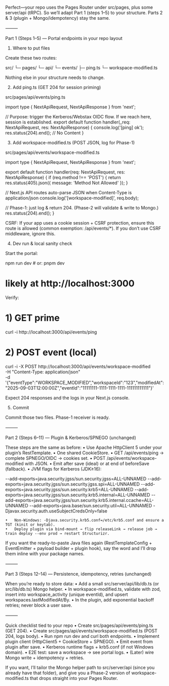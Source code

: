 Perfect—your repo uses the Pages Router under src/pages, plus some server/api (tRPC). So we’ll adapt Part 1 (steps 1–5) to your structure. Parts 2 & 3 (plugin + Mongo/idempotency) stay the same.

⸻

Part 1 (Steps 1–5) — Portal endpoints in your repo layout

1) Where to put files

Create these two routes:

src/
└─ pages/
   └─ api/
      └─ events/
         ├─ ping.ts
         └─ workspace-modified.ts

Nothing else in your structure needs to change.

2) Add ping.ts (GET 204 for session priming)

src/pages/api/events/ping.ts

import type { NextApiRequest, NextApiResponse } from 'next';

// Purpose: trigger the Kerberos/Webstax OIDC flow. If we reach here, session is established.
export default function handler(_req: NextApiRequest, res: NextApiResponse) {
  console.log('[ping] ok');
  res.status(204).end(); // No Content
}

3) Add workspace-modified.ts (POST JSON, log for Phase-1)

src/pages/api/events/workspace-modified.ts

import type { NextApiRequest, NextApiResponse } from 'next';

export default function handler(req: NextApiRequest, res: NextApiResponse) {
  if (req.method !== 'POST') {
    return res.status(405).json({ message: 'Method Not Allowed' });
  }

  // Next.js API routes auto-parse JSON when Content-Type is application/json
  console.log('[workspace-modified]', req.body);

  // Phase-1: just log & return 204. (Phase-2 will validate & write to Mongo.)
  res.status(204).end();
}

CSRF: If your app uses a cookie session + CSRF protection, ensure this route is allowed (common exemption: /api/events/*). If you don’t use CSRF middleware, ignore this.

4) Dev run & local sanity check

Start the portal:

npm run dev   # or: pnpm dev
# likely at http://localhost:3000

Verify:

# 1) GET prime
curl -i http://localhost:3000/api/events/ping

# 2) POST event (local)
curl -i -X POST http://localhost:3000/api/events/workspace-modified \
  -H "Content-Type: application/json" \
  -d '{"eventType":"WORKSPACE_MODIFIED","workspaceId":"123","modifiedAt":"2025-09-03T12:00:00Z","eventId":"11111111-1111-1111-1111-111111111111"}'

Expect 204 responses and the logs in your Next.js console.

5) Commit

Commit those two files. Phase-1 receiver is ready.

⸻

Part 2 (Steps 6–11) — Plugin & Kerberos/SPNEGO (unchanged)

These steps are the same as before:
	•	Use Apache HttpClient 5 under your plugin’s RestTemplate.
	•	One shared CookieStore.
	•	GET /api/events/ping → complete SPNEGO/OIDC → cookies set.
	•	POST /api/events/workspace-modified with JSON.
	•	Emit after save (ideal) or at end of beforeSave (fallback).
	•	JVM flags for Kerberos (JDK≥16):

--add-exports=java.security.jgss/sun.security.jgss=ALL-UNNAMED
--add-exports=java.security.jgss/sun.security.jgss.spi=ALL-UNNAMED
--add-exports=java.security.jgss/sun.security.krb5=ALL-UNNAMED
--add-exports=java.security.jgss/sun.security.krb5.internal=ALL-UNNAMED
--add-exports=java.security.jgss/sun.security.krb5.internal.ccache=ALL-UNNAMED
--add-exports=java.base/sun.security.util=ALL-UNNAMED
-Djavax.security.auth.useSubjectCredsOnly=false


	•	Non-Windows: -Djava.security.krb5.conf=/etc/krb5.conf and ensure a TGT (kinit or keytab).
	•	Deploy plugin via bind-mount → flip releaseLink → release job → train deploy --env prod → restart Structurizr.

If you want the ready-to-paste Java files again (RestTemplateConfig + EventEmitter + payload builder + plugin hook), say the word and I’ll drop them inline with your package names.

⸻

Part 3 (Steps 12–14) — Persistence, idempotency, retries (unchanged)

When you’re ready to store data:
	•	Add a small src/server/api/lib/db.ts (or src/lib/db.ts) Mongo helper.
	•	In workspace-modified.ts, validate with zod, insert into workspace_activity (unique eventId), and upsert workspaces.lastModifiedAt/By.
	•	In the plugin, add exponential backoff retries; never block a user save.

⸻

Quick checklist tied to your repo
	•	Create src/pages/api/events/ping.ts (GET 204).
	•	Create src/pages/api/events/workspace-modified.ts (POST 204, logs body).
	•	Run npm run dev and curl both endpoints.
	•	Implement plugin client (HttpClient5 + CookieStore + SPNEGO).
	•	Emit event from plugin after save.
	•	Kerberos runtime flags + krb5.conf (if not Windows domain).
	•	E2E test: save a workspace → see portal logs.
	•	(Later) wire Mongo write + idempotency + retries.

If you want, I’ll tailor the Mongo helper path to src/server/api (since you already have that folder), and give you a Phase-2 version of workspace-modified.ts that drops straight into your Pages Router.